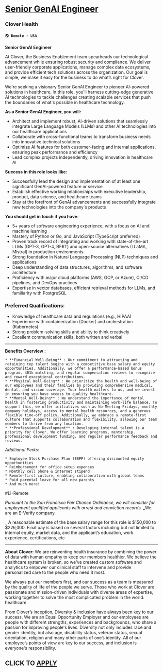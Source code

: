 # [Senior GenAI Engineer](https://www.remotewlb.com/apply/senior-genai-engineer)  
### Clover Health  
#### `🌎 Remote - USA`  

**Senior GenAI Engineer**

At Clover, the Business Enablement team spearheads our technological advancement while ensuring robust security and compliance. We deliver user-friendly corporate applications, manage complex data ecosystems, and provide efficient tech solutions across the organization. Our goal is simple, we make it easy for the business to do what’s right for Clover.

We're seeking a visionary Senior GenAI Engineer to pioneer AI-powered solutions in healthcare. In this role, you'll harness cutting-edge generative AI technologies to tackle challenges creating scalable services that push the boundaries of what's possible in healthcare technology.

**As a Senior GenAI Engineer, you will:**

  * Architect and implement robust, AI-driven solutions that seamlessly integrate Large Language Models (LLMs) and other AI technologies into our healthcare applications
  * Collaborate with cross-functional teams to transform business needs into innovative technical solutions
  * Optimize AI features for both customer-facing and internal applications, ensuring peak performance and efficiency
  * Lead complex projects independently, driving innovation in healthcare AI

**Success in this role looks like:**

  * Successfully lead the design and implementation of at least one significant GenAI-powered feature or service
  * Establish effective working relationships with executive leadership, product, data science, and healthcare teams
  * Stay at the forefront of GenAI advancements and successfully integrate new technologies into the company's products

**You should get in touch if you have:**

  * 5+ years of software engineering experience, with a focus on AI and machine learning
  * Mastery of Python or Go, and JavaScript (TypeScript preferred)
  * Proven track record of integrating and working with state-of-the-art LLMs (GPT-3, GPT-4, BERT) and open-source alternatives (LLaMA, Mistral) in production environments
  * Strong foundation in Natural Language Processing (NLP) techniques and applications
  * Deep understanding of data structures, algorithms, and software architecture
  * Proficiency with major cloud platforms (AWS, GCP, or Azure), CI/CD pipelines, and DevOps practices
  * Expertise in vector databases, efficient retrieval methods for LLMs, and familiarity with PostgreSQL

### **Preferred Qualifications:**

  * Knowledge of healthcare data and regulations (e.g., HIPAA)
  * Experience with containerization (Docker) and orchestration (Kubernetes)
  * Strong problem-solving skills and ability to think creatively
  * Excellent communication skills, both written and verbal  

* * *

**Benefits Overview** :

    * **Financial Well-Being** : Our commitment to attracting and retaining top talent begins with a competitive base salary and equity opportunities. Additionally, we offer a performance-based bonus program, 401k matching, and regular compensation reviews to recognize and reward exceptional contributions.
    * **Physical Well-Being** : We prioritize the health and well-being of our employees and their families by providing comprehensive medical, dental, and vision coverage. Your health matters to us, and we invest in ensuring you have access to quality healthcare.
    * **Mental Well-Being** : We understand the importance of mental health in fostering productivity and maintaining work-life balance. To support this, we offer initiatives such as No-Meeting Fridays, monthly company holidays, access to mental health resources, and a generous flexible time-off policy. Additionally, we embrace a remote-first culture that supports collaboration and flexibility, allowing our team members to thrive from any location. 
    * **Professional Development** : Developing internal talent is a priority for Clover. We offer learning programs, mentorship, professional development funding, and regular performance feedback and reviews.

_Additional Perks:_

    * Employee Stock Purchase Plan (ESPP) offering discounted equity opportunities
    * Reimbursement for office setup expenses
    * Monthly cell phone & internet stipend
    * Remote-first culture, enabling collaboration with global teams
    * Paid parental leave for all new parents
    * And much more!

#LI-Remote

  
_Pursuant to the San Francisco Fair Chance Ordinance, we will consider for employment qualified applicants with arrest and conviction records._ _We are an E-Verify company.  
  
_ A reasonable estimate of the base salary range for this role is $150,000 to $226,000. Final pay is based on several factors including but not limited to internal equity, market data, and the applicant’s education, work experience, certifications, etc

* * *

**About Clover:** We are reinventing health insurance by combining the power of data with human empathy to keep our members healthier. We believe the healthcare system is broken, so we've created custom software and analytics to empower our clinical staff to intervene and provide personalized care to the people who need it most.

We always put our members first, and our success as a team is measured by the quality of life of the people we serve. Those who work at Clover are passionate and mission-driven individuals with diverse areas of expertise, working together to solve the most complicated problem in the world: healthcare.

From Clover’s inception, Diversity & Inclusion have always been key to our success. We are an Equal Opportunity Employer and our employees are people with different strengths, experiences and backgrounds, who share a passion for improving people's lives. Diversity not only includes race and gender identity, but also age, disability status, veteran status, sexual orientation, religion and many other parts of one’s identity. All of our employee’s points of view are key to our success, and inclusion is everyone's responsibility.

  
## CLICK TO [APPLY](https://www.remotewlb.com/apply/senior-genai-engineer)

